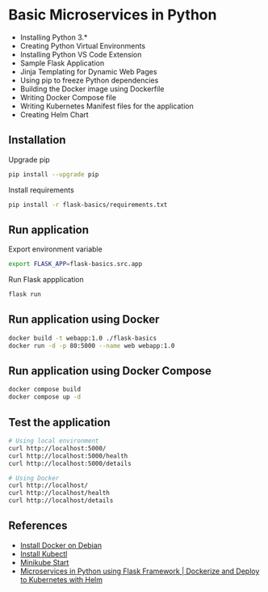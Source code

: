 # Basic Microservices in Python

* Installing Python 3.*
* Creating Python Virtual Environments
* Installing Python VS Code Extension
* Sample Flask Application
* Jinja Templating for Dynamic Web Pages
* Using pip to freeze Python dependencies
* Building the Docker image using Dockerfile
* Writing Docker Compose file
* Writing Kubernetes Manifest files for the application
* Creating Helm Chart

## Installation

Upgrade pip

```bash
pip install --upgrade pip
```

Install requirements

```bash
pip install -r flask-basics/requirements.txt
```

## Run application

Export environment variable

```bash
export FLASK_APP=flask-basics.src.app
```

Run Flask appplication

```bash
flask run
```

## Run application using Docker

```bash
docker build -t webapp:1.0 ./flask-basics
docker run -d -p 80:5000 --name web webapp:1.0
```

## Run application using Docker Compose

```bash
docker compose build
docker compose up -d
```

## Test the application

```bash
# Using local environment
curl http://localhost:5000/
curl http://localhost:5000/health
curl http://localhost:5000/details

# Using Docker
curl http://localhost/
curl http://localhost/health
curl http://localhost/details
```

## References

* [Install Docker on Debian](https://docs.docker.com/engine/install/debian/)
* [Install Kubectl](https://kubernetes.io/docs/tasks/tools/install-kubectl-linux/)
* [Minikube Start](https://minikube.sigs.k8s.io/docs/start/)
* [Microservices in Python using Flask Framework | Dockerize and Deploy to Kubernetes with Helm](https://www.youtube.com/watch?v=SdTzwYmsgoU)